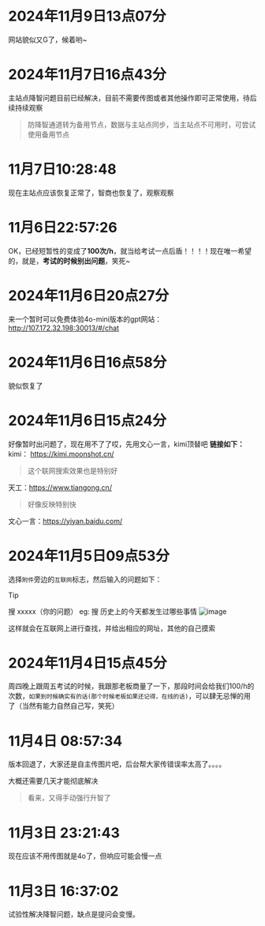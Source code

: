 # 2024年11月9日13点07分
网站貌似又G了，候着哟~

# 2024年11月7日16点43分
主站点降智问题目前已经解决，目前不需要传图或者其他操作即可正常使用，待后续持续观察
> 防降智通道转为备用节点，数据与主站点同步，当主站点不可用时，可尝试使用备用节点

# 11月7日10:28:48
现在主站点应该恢复正常了，智商也恢复了，观察观察

# 11月6日22:57:26
OK，已经短暂性的变成了**100次/h**，就当给考试一点后盾！！！！现在唯一希望的，就是，**考试的时候别出问题**，笑死~

# 2024年11月6日20点27分
来一个暂时可以免费体验4o-mini版本的gpt网站：http://107.172.32.198:30013/#/chat

# 2024年11月6日16点58分
 貌似恢复了

# 2024年11月6日15点24分
好像暂时出问题了，现在用不了了哎，先用文心一言，kimi顶替吧
**链接如下：**
kimi： https://kimi.moonshot.cn/
> 这个联网搜索效果也是特别好

天工：https://www.tiangong.cn/
> 好像反映特别快

文心一言：https://yiyan.baidu.com/

# 2024年11月5日09点53分
选择`附件`旁边的`互联网`标志，然后输入的问题如下：
> [!TIP]
> 搜 xxxxx（你的问题）
> eg: 搜 历史上的今天都发生过哪些事情
![image](https://github.com/user-attachments/assets/f8770392-8323-408b-aaa6-0886a7eb589d)

这样就会在互联网上进行查找，并给出相应的网址，其他的自己摸索

# 2024年11月4日15点45分
周四晚上跟周五考试的时候，我跟那老板商量了一下，那段时间会给我们100/h的次数，`如果到时候确实有的话(那个时候老板如果还记得，在线的话)`，可以肆无忌惮的用了（当然有能力自然自己写，笑死）


# 11月4日 08:57:34
版本回退了，大家还是自主传图片吧，后台帮大家传错误率太高了。。。。

大概还需要几天才能彻底解决
> 看来，又得手动强行升智了

# 11月3日 23:21:43
现在应该不用传图就是4o了，但响应可能会慢一点

# 11月3日 16:37:02
试验性解决降智问题，缺点是提问会变慢。

<!-- ##{"timestamp":1731128849}## -->